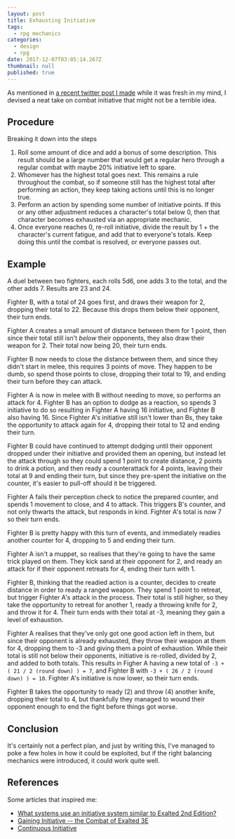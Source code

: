 ```yaml
---
layout: post
title: Exhausting Initiative
tags:
  - rpg mechanics
categories:
  - design
  - rpg
date: 2017-12-07T03:05:14.267Z
thumbnail: null
published: true
---
```

As mentioned in [a recent twitter post I made][1] while it was fresh in my mind, I devised a neat take on combat initiative that might not be a terrible idea.

## Procedure

Breaking it down into the steps

1. Roll some amount of dice and add a bonus of some description. This result should be a large number that would get a regular hero through a regular combat with maybe 20% initiative left to spare.
2. Whomever has the highest total goes next. This remains a rule throughout the combat, so if someone still has the highest total after performing an action, they keep taking actions until this is no longer true.
3. Perform an action by spending some number of initiative points. If this or any other adjustment reduces a character's total below 0, then that character becomes exhausted via an appropriate mechanic.
4. Once everyone reaches 0, re-roll initiative, divide the result by 1 + the character's current fatigue, and add that to everyone's totals. Keep doing this until the combat is resolved, or everyone passes out.

## Example

A duel between two fighters, each rolls 5d6, one adds 3 to the total, and the other adds 7. Results are 23 and 24.

Fighter B, with a total of 24 goes first, and draws their weapon for 2, dropping their total to 22. Because this drops them below their opponent, their turn ends.

Fighter A creates a small amount of distance between them for 1 point, then since their total still isn't _below_ their opponents, they also draw their weapon for 2. Their total now being 20, their turn ends.

Fighter B now needs to close the distance between them, and since they didn't start in melee, this requires 3 points of move. They happen to be dumb, so spend those points to close, dropping their total to 19, and ending their turn before they can attack.

Fighter A is now in melee with B without needing to move, so performs an attack for 4. Fighter B has an option to dodge as a reaction, so spends 3 initiative to do so resulting in Fighter A having 16 initiative, and Fighter B also having 16. Since Fighter A's initiative still isn't lower than Bs, they take the opportunity to attack again for 4, dropping their total to 12 and ending their turn.

Fighter B could have continued to attempt dodging until their opponent dropped under their initiative and provided them an opening, but instead let the attack through so they could spend 1 point to create distance, 2 points to drink a potion, and then ready a counterattack for 4 points, leaving their total at 9 and ending their turn, but since they pre-spent the initiative on the counter, it's easier to pull-off should it be triggered.

Fighter A fails their perception check to notice the prepared counter, and spends 1 movement to close, and 4 to attack. This triggers B's counter, and not only thwarts the attack, but responds in kind. Fighter A's total is now 7 so their turn ends.

Fighter B is pretty happy with this turn of events, and immediately readies another counter for 4, dropping to 5 and ending their turn.

Fighter A isn't a muppet, so realises that they're going to have the same trick played on them. They kick sand at their opponent for 2, and ready an attack for if their opponent retreats for 4, ending their turn with 1.

Fighter B, thinking that the readied action is a counter, decides to create distance in order to ready a ranged weapon. They spend 1 point to retreat, but trigger Fighter A's attack in the process. Their total is still higher, so they take the opportunity to retreat for another 1, ready a throwing knife for 2, and throw it for 4. Their turn ends with their total at -3, meaning they gain a level of exhaustion.

Fighter A realises that they've only got one good action left in them, but since their opponent is already exhausted, they throw their weapon at them for 4, dropping them to -3 and giving them a point of exhaustion. While their total is still not below their opponents, initiative is re-rolled, divided by 2, and added to both totals. This results in Figher A having a new total of `-3 + ( 21 / 2 (round down) ) = 7`, and Fighter B with `-3 + ( 26 / 2 (round down) ) = 10`. Fighter A's initiative is now lower, so their turn ends.

Fighter B takes the opportunity to ready (2) and throw (4) another knife, dropping their total to 4, but thankfully they managed to wound their opponent enough to end the fight before things got worse.

## Conclusion

It's certainly not a perfect plan, and just by writing this, I've managed to poke a few holes in how it could be exploited, but if the right balancing mechanics were introduced, it could work quite well.

## References

Some articles that inspired me:
* [What systems use an initiative system similar to Exalted 2nd Edition?][2]
* [Gaining Initiative -- the Combat of Exalted 3E][3]
* [Continuous Initiative][4]

[1]: https://twitter.com/tzrlk/status/938605178625785857
[2]: https://rpg.stackexchange.com/q/11508/3027
[3]: https://www.reddit.com/r/rpg/comments/5podmc/discussion_gaining_initiative_the_combat_of/
[4]: http://celtricia.pbworks.com/w/page/14955668/Initiative

